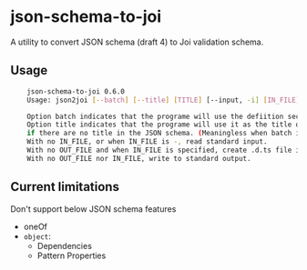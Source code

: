 # json-schema-to-joi

A utility to convert JSON schema (draft 4) to Joi validation schema.

## Usage

```bash
    json-schema-to-joi 0.6.0
    Usage: json2joi [--batch] [--title] [TITLE] [--input, -i] [IN_FILE] [--output, -o] [OUT_FILE]

    Option batch indicates that the programe will use the defiition section of the input. (Default: false)
    Option title indicates that the programe will use it as the title of the interface
    if there are no title in the JSON schema. (Meaningless when batch is true)
    With no IN_FILE, or when IN_FILE is -, read standard input.
    With no OUT_FILE and when IN_FILE is specified, create .d.ts file in the same directory.
    With no OUT_FILE nor IN_FILE, write to standard output.
```

## Current limitations

Don't support below JSON schema features

* oneOf
* `object`: 
  * Dependencies
  * Pattern Properties
